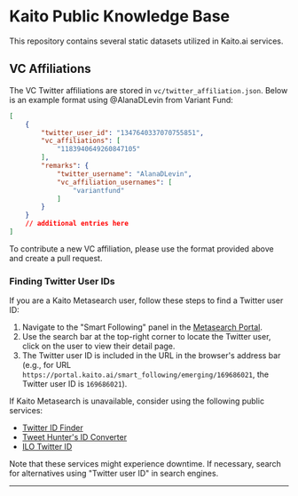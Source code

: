 # Kaito Public Knowledge Base

This repository contains several static datasets utilized in Kaito.ai services.

## VC Affiliations

The VC Twitter affiliations are stored in `vc/twitter_affiliation.json`. Below is an example format using @AlanaDLevin from Variant Fund:

```json
[
    {
        "twitter_user_id": "1347640337070755851",
        "vc_affiliations": [
            "1183940649260847105"
        ],
        "remarks": {
            "twitter_username": "AlanaDLevin",
            "vc_affiliation_usernames": [
                "variantfund"
            ]
        }
    }
    // additional entries here
]
```

To contribute a new VC affiliation, please use the format provided above and create a pull request.

### Finding Twitter User IDs

If you are a Kaito Metasearch user, follow these steps to find a Twitter user ID:

1. Navigate to the "Smart Following" panel in the [Metasearch Portal](https://portal.kaito.ai/smart_following).
2. Use the search bar at the top-right corner to locate the Twitter user, click on the user to view their detail page.
3. The Twitter user ID is included in the URL in the browser's address bar (e.g., for URL `https://portal.kaito.ai/smart_following/emerging/169686021`, the Twitter user ID is `169686021`).

If Kaito Metasearch is unavailable, consider using the following public services:

- [Twitter ID Finder](https://twiteridfinder.com/)
- [Tweet Hunter's ID Converter](https://tweethunter.io/twitter-id-converter)
- [ILO Twitter ID](https://ilo.so/twitter-id/)

Note that these services might experience downtime. If necessary, search for alternatives using "Twitter user ID" in search engines.

---